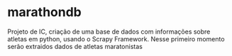 # marathondb
Projeto de IC, criação de uma base de dados com informações sobre atletas em python, usando o Scrapy Framework. Nesse primeiro momento serão extraidos dados de atletas maratonistas
